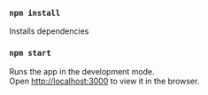 ### `npm install`

Installs dependencies

### `npm start`

Runs the app in the development mode.\
Open [http://localhost:3000](http://localhost:3000) to view it in the browser.

